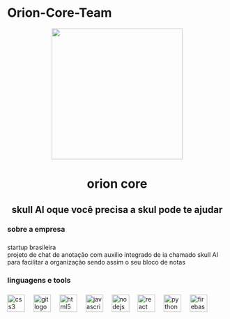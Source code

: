 # Orion-Core-Team
<div align="center">
  <img height="300" src="https://media.discordapp.net/attachments/1366540505747554324/1369109673139109889/Sem_Titulo-1.png?ex=681aaa3e&is=681958be&hm=1869709d6437809768b9adc4b9d5abc6e6cdcf366a86174bd4fd9c84a9c6e81a&=&format=webp&quality=lossless&width=816&height=612"  />
</div>

###

<h1 align="center">orion core</h1>

###

<h2 align="center">skull AI oque você precisa a skul pode te ajudar</h2>

###

<h3 align="left">sobre a empresa</h3>

###

<p align="left">startup brasileira <br>projeto de chat de anotação com auxilio integrado de ia chamado skull AI<br>para facilitar a organização sendo assim o seu bloco de notas</p>

###

<h3 align="left">linguagens e  tools</h3>

###

<div align="left">
  <img src="https://cdn.jsdelivr.net/gh/devicons/devicon/icons/css3/css3-original.svg" height="40" alt="css3 logo"  />
  <img width="12" />
  <img src="https://cdn.jsdelivr.net/gh/devicons/devicon/icons/git/git-original.svg" height="40" alt="git logo"  />
  <img width="12" />
  <img src="https://cdn.jsdelivr.net/gh/devicons/devicon/icons/html5/html5-original.svg" height="40" alt="html5 logo"  />
  <img width="12" />
  <img src="https://cdn.jsdelivr.net/gh/devicons/devicon/icons/javascript/javascript-original.svg" height="40" alt="javascript logo"  />
  <img width="12" />
  <img src="https://cdn.simpleicons.org/nodedotjs/339933" height="40" alt="nodejs logo"  />
  <img width="12" />
  <img src="https://cdn.jsdelivr.net/gh/devicons/devicon/icons/react/react-original.svg" height="40" alt="react logo"  />
  <img width="12" />
  <img src="https://cdn.jsdelivr.net/gh/devicons/devicon/icons/python/python-original.svg" height="40" alt="python logo"  />
  <img width="12" />
  <img src="https://cdn.jsdelivr.net/gh/devicons/devicon/icons/firebase/firebase-plain.svg" height="40" alt="firebase logo"  />
</div>

###
